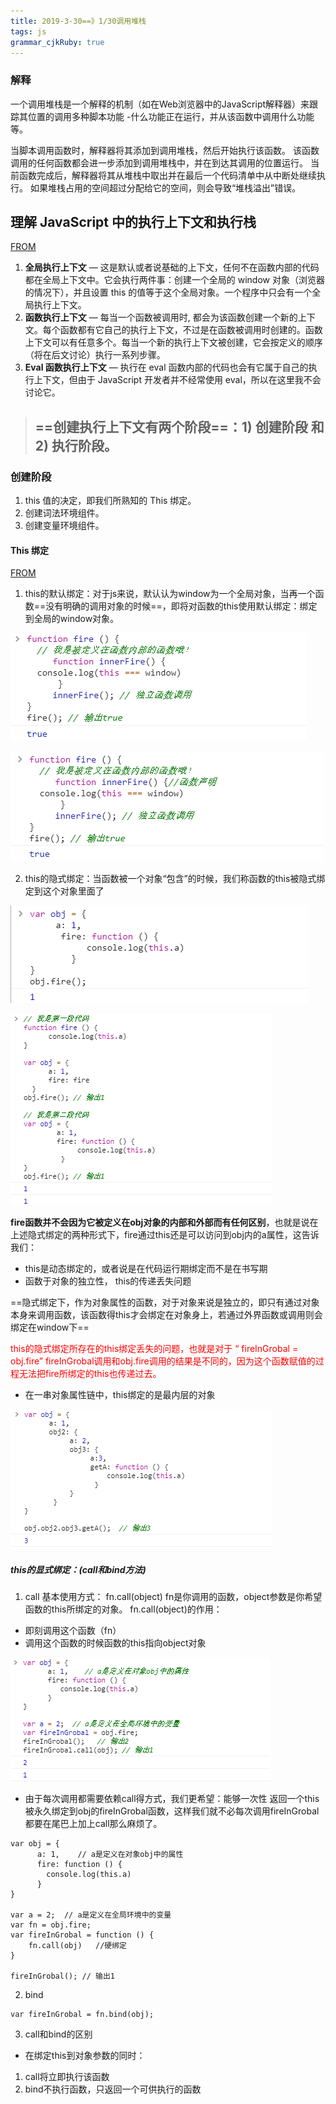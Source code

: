 ```yaml
---
title: 2019-3-30==》1/30调用堆栈
tags: js
grammar_cjkRuby: true
---
```



### 解释
一个调用堆栈是一个解释的机制（如在Web浏览器中的JavaScript解释器）来跟踪其位置的调用多种脚本功能 -什么功能正在运行，并从该函数中调用什么功能等。

当脚本调用函数时，解释器将其添加到调用堆栈，然后开始执行该函数。
该函数调用的任何函数都会进一步添加到调用堆栈中，并在到达其调用的位置运行。
当前函数完成后，解释器将其从堆栈中取出并在最后一个代码清单中从中断处继续执行。
如果堆栈占用的空间超过分配给它的空间，则会导致“堆栈溢出”错误。

## 理解 JavaScript 中的执行上下文和执行栈
[FROM](https://juejin.im/post/5ba32171f265da0ab719a6d7#heading-6)

1. **全局执行上下文** — 这是默认或者说基础的上下文，任何不在函数内部的代码都在全局上下文中。它会执行两件事：创建一个全局的 window 对象（浏览器的情况下），并且设置 this 的值等于这个全局对象。一个程序中只会有一个全局执行上下文。
2. **函数执行上下文** — 每当一个函数被调用时, 都会为该函数创建一个新的上下文。每个函数都有它自己的执行上下文，不过是在函数被调用时创建的。函数上下文可以有任意多个。每当一个新的执行上下文被创建，它会按定义的顺序（将在后文讨论）执行一系列步骤。
3. **Eval 函数执行上下文** — 执行在 eval 函数内部的代码也会有它属于自己的执行上下文，但由于 JavaScript 开发者并不经常使用 eval，所以在这里我不会讨论它。

>## ==创建执行上下文有两个阶段==：1) 创建阶段 和 2) 执行阶段。
### 创建阶段
1. this 值的决定，即我们所熟知的 This 绑定。
2. 创建词法环境组件。
3. 创建变量环境组件。

#### This 绑定
[FROM](https://www.cnblogs.com/penghuwan/p/7356210.html)
1. this的默认绑定：对于js来说，默认认为window为一个全局对象，当再一个函数==没有明确的调用对象的时候==，即将对函数的this使用默认绑定：绑定到全局的window对象。

![一个栗子](https://www.github.com/Merlynr/Markdown/raw/noteImg/小书匠/1554107567124.png)

![两个栗子](https://www.github.com/Merlynr/Markdown/raw/noteImg/小书匠/1554107441880.png)

2. this的隐式绑定：当函数被一个对象“包含”的时候，我们称函数的this被隐式绑定到这个对象里面了

![函数的this被隐式绑定到这个对象里面了](https://www.github.com/Merlynr/Markdown/raw/noteImg/小书匠/1554107762773.png)

![隐式绑定的两种形式](https://www.github.com/Merlynr/Markdown/raw/noteImg/小书匠/1554131742031.png)

**fire函数并不会因为它被定义在obj对象的内部和外部而有任何区别**，也就是说在上述隐式绑定的两种形式下，fire通过this还是可以访问到obj内的a属性，这告诉我们：
 
 -  this是动态绑定的，或者说是在代码运行期绑定而不是在书写期
 -  函数于对象的独立性， this的传递丢失问题

 ==隐式绑定下，作为对象属性的函数，对于对象来说是独立的，即只有通过对象本身来调用函数，该函数得this才会绑定在对象身上，若通过外界函数或调用则会绑定在window下==
 
 <font color="red">this的隐式绑定所存在的this绑定丢失的问题，也就是对于 “ fireInGrobal = obj.fire”
fireInGrobal调用和obj.fire调用的结果是不同的，因为这个函数赋值的过程无法把fire所绑定的this也传递过去。</font>
 
 

 - 在一串对象属性链中，this绑定的是最内层的对象

![只有通过obj来调用函数](https://www.github.com/Merlynr/Markdown/raw/noteImg/小书匠/1554176335801.png)

##### this的显式绑定：(call和bind方法)

1. call 
基本使用方式： fn.call(object)
fn是你调用的函数，object参数是你希望函数的this所绑定的对象。
fn.call(object)的作用：
- 即刻调用这个函数（fn）
- 调用这个函数的时候函数的this指向object对象

![call得使用](https://www.github.com/Merlynr/Markdown/raw/noteImg/小书匠/1554177171373.png)

- 由于每次调用都需要依赖call得方式，我们更希望：能够一次性 返回一个this被永久绑定到obj的fireInGrobal函数，这样我们就不必每次调用fireInGrobal都要在尾巴上加上call那么麻烦了。

```
var obj = {
      a: 1,    // a是定义在对象obj中的属性
      fire: function () {
        console.log(this.a)
      }
}
 
var a = 2;  // a是定义在全局环境中的变量  
var fn = obj.fire;
var fireInGrobal = function () {
    fn.call(obj)   //硬绑定
}
       
fireInGrobal(); // 输出1
```

2. bind

```
var fireInGrobal = fn.bind(obj);
```

3. call和bind的区别

- 在绑定this到对象参数的同时：
1. call将立即执行该函数
2. bind不执行函数，只返回一个可供执行的函数